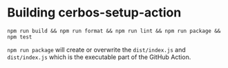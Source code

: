 # Building cerbos-setup-action


```
npm run build && npm run format && npm run lint && npm run package && npm test
```

`npm run package` will create or overwrite the `dist/index.js` and `dist/index.js` which is the executable part of the GitHub Action.
